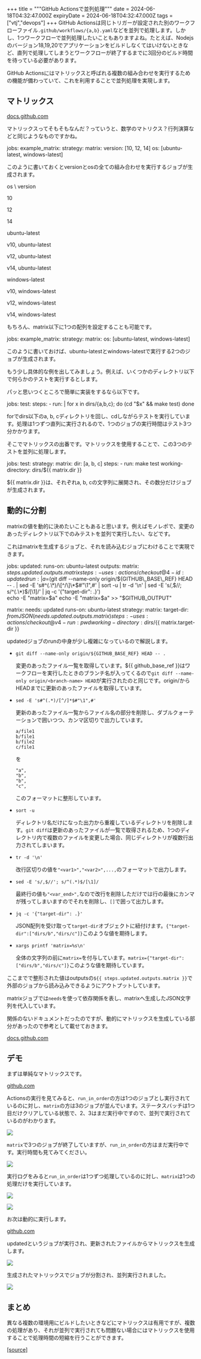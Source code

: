 +++
title = """GitHub Actionsで並列処理"""
date = 2024-06-18T04:32:47.000Z
expiryDate = 2024-06-18T04:32:47.000Z
tags = ["vtj","devops"]
+++
GitHub Actionsは同じトリガーが設定された別のワークフローファイル`.github/workflows/{a,b}.yaml`などを並列で処理します。しかし、1つワークフローで並列処理したいこともありますよね。たとえば、Nodejsのバージョン18,19,20でアプリケーションをビルドしなくてはいけないときなど、直列で処理してしまうとワークフローが終了するまでに3回分のビルド時間を待っている必要があります。

GitHub Actionsにはマトリックスと呼ばれる複数の組み合わせを実行するための機能が備わっていて、これを利用することで並列処理を実現します。

マトリックス
------

[docs.github.com](https://docs.github.com/ja/actions/using-jobs/using-a-matrix-for-your-jobs)

マトリックスってそもそもなんだ？っていうと、数学のマトリクス？行列演算などと同じようなものですかね。

jobs:
  example\_matrix:
    strategy:
      matrix:
        version: \[10, 12, 14\]
        os: \[ubuntu-latest, windows-latest\]

このように書いておくとversionとosの全ての組み合わせを実行するジョブが生成されます。

os \\ version

10

12

14

ubuntu-latest

v10, ubuntu-latest

v12, ubuntu-latest

v14, ubuntu-latest

windows-latest

v10, windows-latest

v12, windows-latest

v14, windows-latest

もちろん、matrix以下に1つの配列を設定することも可能です。

jobs:
  example\_matrix:
    strategy:
      matrix:
        os: \[ubuntu-latest, windows-latest\]

このように書いておけば、ubuntu-latestとwindows-latestで実行する2つのジョブが生成されます。

もう少し具体的な例を出してみましょう。例えば、いくつかのディレクトリ以下で何らかのテストを実行するとします。

パッと思いつくところで簡単に実装をするなら以下です。

jobs:
  test:
    steps:
      - run: |
          for x in dirs/{a,b,c}; do
            (cd "$x" && make test)
          done

forでdirs以下のa, b, cディレクトリを回し、cdしながらテストを実行しています。処理は1つずつ直列に実行されるので、1つのジョブの実行時間はテスト3つ分かかります。

そこでマトリックスの出番です。マトリックスを使用することで、この3つのテストを並列に処理します。

jobs:
  test:
    strategy:
      matrix:
        dir: \[a, b, c\]
    steps:
      - run: make test
         working-directory: dirs/${{ matrix.dir }}

${{ matrix.dir }}は、それぞれa, b, cの文字列に展開され、その数分だけジョブが生成されます。

動的に分割
-----

matrixの値を動的に決めたいこともあると思います。例えばモノレポで、変更のあったディレクトリ以下でのみテストを並列で実行したい、などです。

これはmatrixを生成するジョブと、それを読み込むジョブにわけることで実現できます。

jobs:
  updated:
    runs-on: ubuntu-latest
    outputs:
      matrix: ${{ steps.updated.outputs.matrix }}
    steps:
      - uses: actions/checkout@4
      - id: updated
        run: |
          a=$(git diff --name-only origin/${GITHUB\_BASE\_REF} HEAD -- . | sed -E 's#^(.\*)/\[^/\]\*$#"\\1",#' | sort -u | tr -d '\\n' | sed -E 's/,$//; s/^(.\*)$/\[\\1\]/' | jq -c '{"target-dir": .}')                                      
          echo -E "matrix=$a"                                                                                                                                                                                                      
          echo -E "matrix=$a" >> "$GITHUB\_OUTPUT"    

  matrix:
    needs: updated
    runs-on: ubuntu-latest
    strategy:
      matrix:
        target-dir: ${{ fromJSON(needs.updated.outputs.matrix) }}
    steps:
      - uses: actions/checkout@v4
      - run: pwd
        working-directory: dirs/${{ matrix.target-dir }}

updatedジョブのrunの中身が少し複雑になっているので解説します。

*   `git diff --name-only origin/${GITHUB_BASE_REF} HEAD -- .`
    
    変更のあったファイル一覧を取得しています。${{ github\_base\_ref }}はワークフローを実行したときのブランチ名が入ってくるので`git diff --name-only origin/<branch-name> HEAD`が実行されたのと同じです。origin/<branch-name>からHEADまでに更新のあったファイルを取得しています。
    
*   `sed -E 's#^(.*)/[^/]*$#"\1",#'`
    
    更新のあったファイル一覧からファイル名の部分を削除し、ダブルクォーテーションで囲いつつ、カンマ区切りで出力しています。
    
        a/file1
        b/file1
        b/file2
        c/file1
        
    
    を
    
        "a",
        "b",
        "b",
        "c",
        
    
    このフォーマットに整形しています。
    
*   `sort -u`
    
    ディレクトリ名だけになった出力から重複しているディレクトリを削除します。`git diff`は更新のあったファイルが一覧で取得されるため、1つのディレクトリ内で複数のファイルを変更した場合、同じディレクトリが複数行出力されてしまいます。
    
*   `tr -d '\n'`
    
    改行区切りの値を`"<var1>","<var2>",...,`のフォーマットで出力します。
    
*   `sed -E 's/,$//'; s/^(.*)$/[\1]/`
    
    最終行の値も`"<var_end>",`なので改行を削除しただけでは行の最後にカンマが残ってしまいますのでそれを削除し、`[]`で囲って出力します。
    
*   `jq -c '{"target-dir": .}'`
    
    JSON配列を受け取って`target-dir`オブジェクトに紐付けます。`{"target-dir":["dirs/b","dirs/c"]}`このような値を期待します。
    
*   `xargs printf 'matrix=%s\n'`
    
    全体の文字列の前に`matrix=`を付与しています。`matrix={"target-dir":["dirs/b","dirs/c"]}`このような値を期待しています。
    

ここまでで整形された値はoutputsの`${{ steps.updated.outputs.matrix }}`で外部のジョブから読み込みできるようにアウトプットしています。

matrixジョブでは`needs`を使って依存関係を表し、matrixへ生成したJSON文字列を代入しています。

関係のないドキュメントだったのですが、動的にマトリックスを生成している部分があったので参考として載せておきます。

[docs.github.com](https://docs.github.com/ja/actions/learn-github-actions/expressions#example-returning-a-json-object)

デモ
--

まずは単純なマトリックスです。

[github.com](https://github.com/VirtualTech-DevOps/actions-matrix-demo/actions/runs/9498672347)

Actionsの実行を見てみると、`run_in_order`の方は1つのジョブとし実行されているのに対し、`matrix`の方は3のジョブが並んでいます。ステータスバッチは1つ目だけクリアしている状態で、2、3はまだ実行中ですので、並列で実行されているのがわかります。

![](https://cdn-ak.f.st-hatena.com/images/fotolife/v/virtualtech/20240618/20240618133249.png)

`matrix`で3つのジョブが終了していますが、`run_in_order`の方はまだ実行中です。実行時間も見てみてください。

![](https://cdn-ak.f.st-hatena.com/images/fotolife/v/virtualtech/20240618/20240618133252.png)

実行ログをみると`run_in_order`は1つずつ処理しているのに対し、`matrix`は1つの処理だけを実行しています。

![](https://cdn-ak.f.st-hatena.com/images/fotolife/v/virtualtech/20240618/20240618133254.png)

![](https://cdn-ak.f.st-hatena.com/images/fotolife/v/virtualtech/20240618/20240618133257.png)

お次は動的に実行します。

[github.com](https://github.com/VirtualTech-DevOps/actions-matrix-demo/actions/runs/9498709060)

updatedというジョブが実行され、更新されたファイルからマトリックスを生成します。

![](https://cdn-ak.f.st-hatena.com/images/fotolife/v/virtualtech/20240618/20240618133300.png)

生成されたマトリックスでジョブが分割され、並列実行されました。

![](https://cdn-ak.f.st-hatena.com/images/fotolife/v/virtualtech/20240618/20240618133302.png)

まとめ
---

異なる複数の環境用にビルドしたいときなどにマトリックスは有用ですが、複数の処理があり、それが並列で実行されても問題ない場合にはマトリックスを使用することで処理時間の短縮を行うことができます。

[[source]](https://devops-blog.virtualtech.jp/entry/20240618/1718685167)
